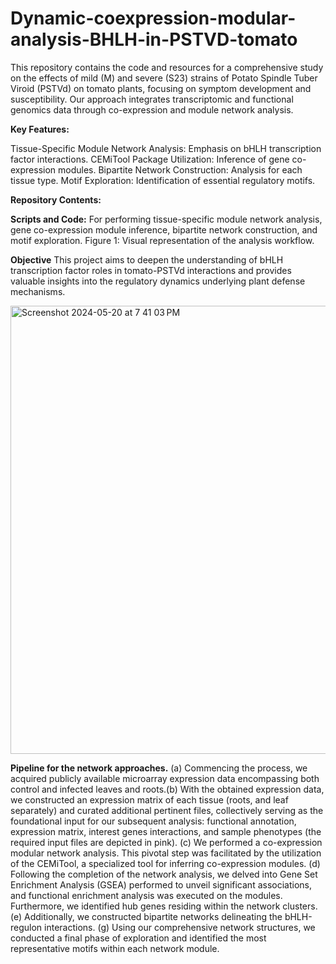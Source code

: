 # Dynamic-coexpression-modular-analysis-BHLH-in-PSTVD-tomato

This repository contains the code and resources for a comprehensive study on the effects of mild (M) and severe (S23) strains of Potato Spindle Tuber Viroid (PSTVd) on tomato plants, focusing on symptom development and susceptibility. Our approach integrates transcriptomic and functional genomics data through co-expression and module network analysis.

**Key Features:**

Tissue-Specific Module Network Analysis: Emphasis on bHLH transcription factor interactions.
CEMiTool Package Utilization: Inference of gene co-expression modules.
Bipartite Network Construction: Analysis for each tissue type.
Motif Exploration: Identification of essential regulatory motifs.

**Repository Contents:**

**Scripts and Code:** For performing tissue-specific module network analysis, gene co-expression module inference, bipartite network construction, and motif exploration.
Figure 1: Visual representation of the analysis workflow.

**Objective** This project aims to deepen the understanding of bHLH transcription factor roles in tomato-PSTVd interactions and provides valuable insights into the regulatory dynamics underlying plant defense mechanisms.


<img width="717" alt="Screenshot 2024-05-20 at 7 41 03 PM" src="https://github.com/kap8416/Dynamic-coexpression-modular-analysis-BHLH-in-PSTVD-tomato/assets/68921776/8ddcceea-00cd-4090-ab59-90ee25586fa0">

**Pipeline for the network approaches.** (a) Commencing the process, we acquired publicly available microarray expression data encompassing both control and infected leaves and roots.(b) With the obtained expression data, we constructed an expression matrix of each tissue (roots, and leaf separately) and curated additional pertinent files, collectively serving as the foundational input for our subsequent analysis: functional annotation, expression matrix, interest genes interactions, and sample phenotypes (the required  input files are depicted in pink).  (c) We performed a co-expression modular network analysis. This pivotal step was facilitated by the utilization of the CEMiTool, a specialized tool for inferring co-expression modules. (d) Following the completion of the network analysis, we delved into Gene Set Enrichment Analysis (GSEA) performed to unveil significant associations, and functional enrichment analysis was executed on the modules. Furthermore, we identified hub genes residing within the network clusters. (e) Additionally, we constructed bipartite networks delineating the bHLH-regulon interactions. (g) Using our comprehensive network structures, we conducted a final phase of exploration and identified the most representative motifs within each network module.
